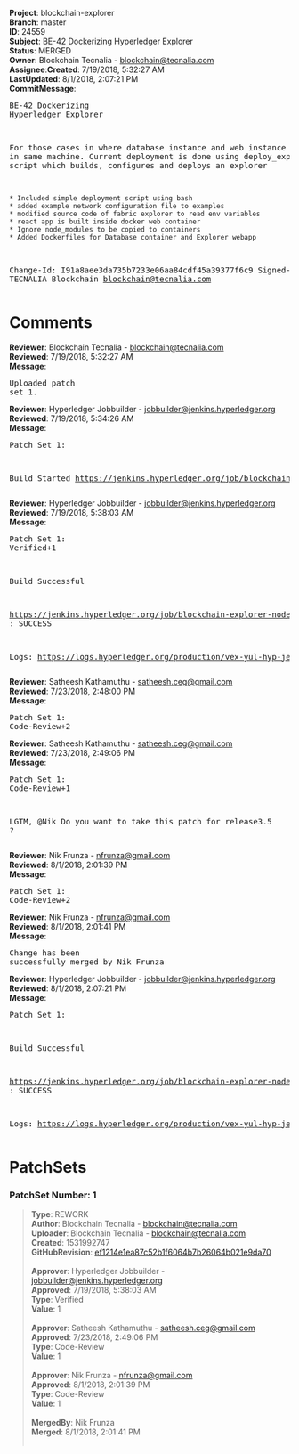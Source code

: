 <strong>Project</strong>: blockchain-explorer</br><strong>Branch</strong>: master<br><strong>ID</strong>: 24559<br><strong>Subject</strong>: BE-42 Dockerizing Hyperledger Explorer<br><strong>Status</strong>: MERGED<br><strong>Owner</strong>: Blockchain Tecnalia - blockchain@tecnalia.com<br><strong>Assignee</strong>:<strong>Created</strong>: 7/19/2018, 5:32:27 AM<br><strong>LastUpdated</strong>: 8/1/2018, 2:07:21 PM<br><strong>CommitMessage</strong>:<br><pre>BE-42 Dockerizing Hyperledger Explorer

For those cases in where database instance and web instance is shared in same machine.
Current deployment is done using deploy_explorer.sh script which builds, configures and deploys an explorer

    * Included simple deployment script using bash
    * added example network configuration file to examples
    * modified source code of fabric explorer to read env variables
    * react app is built inside docker web container
    * Ignore node_modules to be copied to containers
    * Added Dockerfiles for Database container and Explorer webapp

Change-Id: I91a8aee3da735b7233e06aa84cdf45a39377f6c9
Signed-off-by: TECNALIA Blockchain <blockchain@tecnalia.com>
</pre><h1>Comments</h1><strong>Reviewer</strong>: Blockchain Tecnalia - blockchain@tecnalia.com<br><strong>Reviewed</strong>: 7/19/2018, 5:32:27 AM<br><strong>Message</strong>: <pre>Uploaded patch set 1.</pre><strong>Reviewer</strong>: Hyperledger Jobbuilder - jobbuilder@jenkins.hyperledger.org<br><strong>Reviewed</strong>: 7/19/2018, 5:34:26 AM<br><strong>Message</strong>: <pre>Patch Set 1:

Build Started https://jenkins.hyperledger.org/job/blockchain-explorer-node6-verify-x86_64/313/</pre><strong>Reviewer</strong>: Hyperledger Jobbuilder - jobbuilder@jenkins.hyperledger.org<br><strong>Reviewed</strong>: 7/19/2018, 5:38:03 AM<br><strong>Message</strong>: <pre>Patch Set 1: Verified+1

Build Successful 

https://jenkins.hyperledger.org/job/blockchain-explorer-node6-verify-x86_64/313/ : SUCCESS

Logs: https://logs.hyperledger.org/production/vex-yul-hyp-jenkins-3/blockchain-explorer-node6-verify-x86_64/313</pre><strong>Reviewer</strong>: Satheesh Kathamuthu - satheesh.ceg@gmail.com<br><strong>Reviewed</strong>: 7/23/2018, 2:48:00 PM<br><strong>Message</strong>: <pre>Patch Set 1: Code-Review+2</pre><strong>Reviewer</strong>: Satheesh Kathamuthu - satheesh.ceg@gmail.com<br><strong>Reviewed</strong>: 7/23/2018, 2:49:06 PM<br><strong>Message</strong>: <pre>Patch Set 1: Code-Review+1

LGTM, @Nik Do you want to take this patch for release3.5 ?</pre><strong>Reviewer</strong>: Nik Frunza - nfrunza@gmail.com<br><strong>Reviewed</strong>: 8/1/2018, 2:01:39 PM<br><strong>Message</strong>: <pre>Patch Set 1: Code-Review+2</pre><strong>Reviewer</strong>: Nik Frunza - nfrunza@gmail.com<br><strong>Reviewed</strong>: 8/1/2018, 2:01:41 PM<br><strong>Message</strong>: <pre>Change has been successfully merged by Nik Frunza</pre><strong>Reviewer</strong>: Hyperledger Jobbuilder - jobbuilder@jenkins.hyperledger.org<br><strong>Reviewed</strong>: 8/1/2018, 2:07:21 PM<br><strong>Message</strong>: <pre>Patch Set 1:

Build Successful 

https://jenkins.hyperledger.org/job/blockchain-explorer-node6-merge-x86_64/197/ : SUCCESS

Logs: https://logs.hyperledger.org/production/vex-yul-hyp-jenkins-3/blockchain-explorer-node6-merge-x86_64/197</pre><h1>PatchSets</h1><h3>PatchSet Number: 1</h3><blockquote><strong>Type</strong>: REWORK<br><strong>Author</strong>: Blockchain Tecnalia - blockchain@tecnalia.com<br><strong>Uploader</strong>: Blockchain Tecnalia - blockchain@tecnalia.com<br><strong>Created</strong>: 1531992747<br><strong>GitHubRevision</strong>: [ef1214e1ea87c52b1f6064b7b26064b021e9da70](https://github.com/hyperledger/blockchain-explorer/commit/ef1214e1ea87c52b1f6064b7b26064b021e9da70)<br><br><strong>Approver</strong>: Hyperledger Jobbuilder - jobbuilder@jenkins.hyperledger.org<br><strong>Approved</strong>: 7/19/2018, 5:38:03 AM<br><strong>Type</strong>: Verified<br><strong>Value</strong>: 1<br><br><strong>Approver</strong>: Satheesh Kathamuthu - satheesh.ceg@gmail.com<br><strong>Approved</strong>: 7/23/2018, 2:49:06 PM<br><strong>Type</strong>: Code-Review<br><strong>Value</strong>: 1<br><br><strong>Approver</strong>: Nik Frunza - nfrunza@gmail.com<br><strong>Approved</strong>: 8/1/2018, 2:01:39 PM<br><strong>Type</strong>: Code-Review<br><strong>Value</strong>: 1<br><br><strong>MergedBy</strong>: Nik Frunza<br><strong>Merged</strong>: 8/1/2018, 2:01:41 PM<br><br></blockquote>